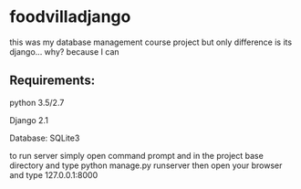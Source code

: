 # foodvilladjango
this was my database management course project but only difference is its django... why? because I can

## Requirements:

 python 3.5/2.7
 
 Django 2.1
 
 Database: SQLite3

to run server simply open command prompt and in the project base directory and type
python manage.py runserver
then open your browser and type 127.0.0.1:8000
